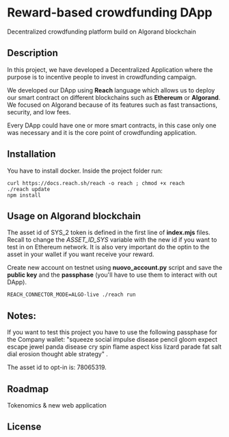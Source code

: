 # Reward-based crowdfunding DApp 

Decentralized crowdfunding platform build on Algorand blockchain


## Description
In this project, we have developed a Decentralized Application where the purpose is to incentive people to invest in crowdfunding campaign.

We developed our DApp using **Reach** language which allows us to deploy our smart contract on different blockchains such as **Ethereum** or **Algorand**. We focused on Algorand because of its features such as fast transactions, security, and low fees. 

Every DApp could have one or more smart contracts, in this case only one was necessary and it is the core point of crowdfunding application.


## Installation
You have to install docker.
Inside the project folder run:

```
curl https://docs.reach.sh/reach -o reach ; chmod +x reach
./reach update
npm install
```



## Usage on Algorand blockchain
The asset id of SYS_2 token is defined in the first line of **index.mjs** files. Recall to change the _ASSET_ID_SYS_ variable with the new id if you want to test in on Ethereum network. 
It is also very important do the optin to the asset in your wallet if you want receive your reward.

Create new account on testnet using **nuovo_account.py** script and save the **public key** and the **passphase** (you'll have to use them to interact with out DApp).


```
REACH_CONNECTOR_MODE=ALGO-live ./reach run
```

## Notes:

If you want to test this project you have to use the following passphase for the Company wallet: "squeeze social impulse disease pencil gloom expect escape jewel panda disease cry spin flame aspect kiss lizard parade fat salt dial erosion thought able strategy" .

The asset id to opt-in is: 78065319.


## Roadmap
Tokenomics & new web application


## License


